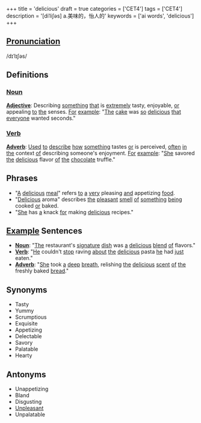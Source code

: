 +++
title = 'delicious'
draft = true
categories = ['CET4']
tags = ['CET4']
description = '[diˈli∫əs] a.美味的，怡人的'
keywords = ['ai words', 'delicious']
+++

## [Pronunciation](/en/post/pronunciation/)
/dɪˈlɪʃəs/

## Definitions
### [Noun](/en/post/noun/)
**[Adjective](/en/post/adjective/)**: Describing [something](/en/post/something/) [that](/en/post/that/) is [extremely](/en/post/extremely/) tasty, enjoyable, [or](/en/post/or/) appealing [to](/en/post/to/) [the](/en/post/the/) senses. [For](/en/post/for/) [example](/en/post/example/): "[The](/en/post/the/) [cake](/en/post/cake/) was [so](/en/post/so/) [delicious](/en/post/delicious/) [that](/en/post/that/) [everyone](/en/post/everyone/) wanted seconds."

### [Verb](/en/post/verb/)
**[Adverb](/en/post/adverb/)**: [Used](/en/post/used/) [to](/en/post/to/) [describe](/en/post/describe/) [how](/en/post/how/) [something](/en/post/something/) tastes [or](/en/post/or/) is perceived, [often](/en/post/often/) [in](/en/post/in/) [the](/en/post/the/) context [of](/en/post/of/) describing someone's enjoyment. [For](/en/post/for/) [example](/en/post/example/): "[She](/en/post/she/) savored [the](/en/post/the/) [delicious](/en/post/delicious/) flavor [of](/en/post/of/) [the](/en/post/the/) [chocolate](/en/post/chocolate/) truffle."

## Phrases
- "[A](/en/post/a/) [delicious](/en/post/delicious/) [meal](/en/post/meal/)" refers [to](/en/post/to/) [a](/en/post/a/) [very](/en/post/very/) pleasing [and](/en/post/and/) appetizing [food](/en/post/food/).
- "[Delicious](/en/post/delicious/) aroma" describes [the](/en/post/the/) [pleasant](/en/post/pleasant/) [smell](/en/post/smell/) [of](/en/post/of/) [something](/en/post/something/) [being](/en/post/being/) cooked [or](/en/post/or/) baked.
- "[She](/en/post/she/) has [a](/en/post/a/) knack [for](/en/post/for/) making [delicious](/en/post/delicious/) recipes."

## [Example](/en/post/example/) Sentences
- **[Noun](/en/post/noun/)**: "[The](/en/post/the/) restaurant's [signature](/en/post/signature/) [dish](/en/post/dish/) was [a](/en/post/a/) [delicious](/en/post/delicious/) [blend](/en/post/blend/) [of](/en/post/of/) flavors."
- **[Verb](/en/post/verb/)**: "[He](/en/post/he/) couldn't [stop](/en/post/stop/) raving [about](/en/post/about/) [the](/en/post/the/) [delicious](/en/post/delicious/) pasta [he](/en/post/he/) had [just](/en/post/just/) eaten."
- **[Adverb](/en/post/adverb/)**: "[She](/en/post/she/) took [a](/en/post/a/) [deep](/en/post/deep/) [breath](/en/post/breath/), relishing [the](/en/post/the/) [delicious](/en/post/delicious/) [scent](/en/post/scent/) [of](/en/post/of/) [the](/en/post/the/) freshly baked [bread](/en/post/bread/)."

## Synonyms
- Tasty
- Yummy
- Scrumptious
- Exquisite
- Appetizing
- Delectable
- Savory
- Palatable
- Hearty

## Antonyms
- Unappetizing
- Bland
- Disgusting
- [Unpleasant](/en/post/unpleasant/)
- Unpalatable
